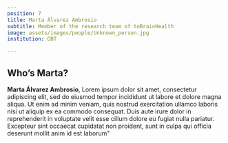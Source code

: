 ```yaml
---
position: 7
title: Marta Álvarez Ambrosio
subtitle: Member of the research team of toBrainHealth
image: assets/images/people/Unknown_person.jpg
institution: GBT

---
```


## Who’s Marta?

**Marta Álvarez Ambrosio**, Lorem ipsum dolor sit amet, consectetur adipiscing elit, sed do eiusmod tempor incididunt ut labore et dolore magna aliqua. Ut enim ad minim veniam, quis nostrud exercitation ullamco laboris nisi ut aliquip ex ea commodo consequat. Duis aute irure dolor in reprehenderit in voluptate velit esse cillum dolore eu fugiat nulla pariatur. Excepteur sint occaecat cupidatat non proident, sunt in culpa qui officia deserunt mollit anim id est laborum"